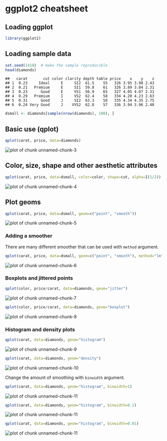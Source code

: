 # ggplot2 cheatsheet



## Loading ggplot


```r
library(ggplot2)
```

## Loading sample data


```r
set.seed(1410)  # make the sample reproducible
head(diamonds)
```

```
##   carat       cut color clarity depth table price    x    y    z
## 1  0.23     Ideal     E     SI2  61.5    55   326 3.95 3.98 2.43
## 2  0.21   Premium     E     SI1  59.8    61   326 3.89 3.84 2.31
## 3  0.23      Good     E     VS1  56.9    65   327 4.05 4.07 2.31
## 4  0.29   Premium     I     VS2  62.4    58   334 4.20 4.23 2.63
## 5  0.31      Good     J     SI2  63.3    58   335 4.34 4.35 2.75
## 6  0.24 Very Good     J    VVS2  62.8    57   336 3.94 3.96 2.48
```

```r
dsmall <- diamonds[sample(nrow(diamonds), 100), ]
```

## Basic use (qplot)


```r
qplot(carat, price, data=diamonds)
```

![plot of chunk unnamed-chunk-3](figure/unnamed-chunk-3.png) 

## Color, size, shape and other aesthetic attributes


```r
qplot(carat, price, data=dsmall, color=color, shape=cut, alpha=I(1/2))
```

![plot of chunk unnamed-chunk-4](figure/unnamed-chunk-4.png) 

## Plot geoms


```r
qplot(carat, price, data=dsmall, geom=c("point", "smooth"))
```

![plot of chunk unnamed-chunk-5](figure/unnamed-chunk-5.png) 

### Adding a smoother
There are many different smoother that can be used with `method` argument.


```r
qplot(carat, price, data=dsmall, geom=c("point", "smooth"), method="lm")
```

![plot of chunk unnamed-chunk-6](figure/unnamed-chunk-6.png) 

### Boxplots and jittered points


```r
qplot(color, price/carat, data=diamonds, geom="jitter")
```

![plot of chunk unnamed-chunk-7](figure/unnamed-chunk-7.png) 


```r
qplot(color, price/carat, data=diamonds, geom="boxplot")
```

![plot of chunk unnamed-chunk-8](figure/unnamed-chunk-8.png) 

### Histogram and density plots


```r
qplot(carat, data=diamonds, geom="histogram")
```

![plot of chunk unnamed-chunk-9](figure/unnamed-chunk-9.png) 


```r
qplot(carat, data=diamonds, geom="density")
```

![plot of chunk unnamed-chunk-10](figure/unnamed-chunk-10.png) 

Change the amount of smoothing with `binwidth` argument.


```r
qplot(carat, data=diamonds, geom="histogram", binwidth=1)
```

![plot of chunk unnamed-chunk-11](figure/unnamed-chunk-111.png) 

```r
qplot(carat, data=diamonds, geom="histogram", binwidth=0.1)
```

![plot of chunk unnamed-chunk-11](figure/unnamed-chunk-112.png) 

```r
qplot(carat, data=diamonds, geom="histogram", binwidth=0.01)
```

![plot of chunk unnamed-chunk-11](figure/unnamed-chunk-113.png) 
